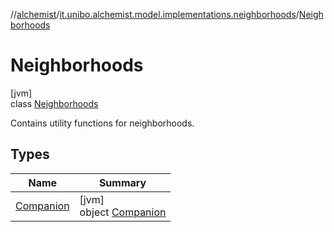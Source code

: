 //[alchemist](../../../index.md)/[it.unibo.alchemist.model.implementations.neighborhoods](../index.md)/[Neighborhoods](index.md)

# Neighborhoods

[jvm]\
class [Neighborhoods](index.md)

Contains utility functions for neighborhoods.

## Types

| Name | Summary |
|---|---|
| [Companion](-companion/index.md) | [jvm]<br>object [Companion](-companion/index.md) |
